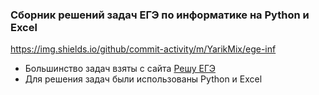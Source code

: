### Сборник решений задач ЕГЭ по информатике на Python и Excel

https://img.shields.io/github/commit-activity/m/YarikMix/ege-inf

* Большинство задач взяты с сайта [Решу ЕГЭ](https://inf-ege.sdamgia.ru/)
* Для решения задач были использованы Python и Excel
